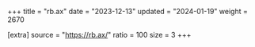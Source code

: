 +++
title = "rb.ax"
date = "2023-12-13"
updated = "2024-01-19"
weight = 2670

[extra]
source = "https://rb.ax/"
ratio = 100
size = 3
+++
